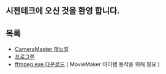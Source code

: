## 시젠테크에 오신 것을 환영 합니다.


## 목록
- [CameraMaster 매뉴얼](https://cizentech-my.sharepoint.com/:b:/p/mason/EdbC7ijsogJCrSSsx0JbDA0BEXNBBVKQZk771EXzf5Z9gw?e=dl2SI6)
- [프로그램](https://cizentech-my.sharepoint.com/:u:/p/mason/EYedfOmSHSRHjlX9M4t6ej4BphBuQzADkyS230PtlMvqkQ?e=oDQoh4)
- [ffmpeg.exe 다운로드](https://cizentech-my.sharepoint.com/:u:/p/mason/EajRB085ff5CgRobxDNkaDcB7NYoTkxoIPWR1WePq6Nd0w?e=tYsd7b)
  ( MovieMaker 아이템 동작을 위해 필요 )
